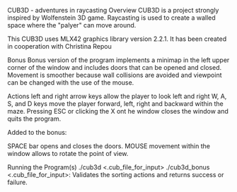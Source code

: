 CUB3D - adventures in raycasting
Overview
CUB3D is a project strongly inspired by Wolfenstein 3D game. Raycasting is used to create a walled space where the "palyer" can move around.

This CUB3D uses MLX42 graphics library version 2.2.1. It has been created in cooperation with Christina Repou

Bonus
Bonus version of the program implements a minimap in the left upper corner of the window and includes doors that can be opened and closed. Movement is smoother because wall collisions are avoided and viewpoint can be changed with the use of the mouse.

Actions
left and right arrow keys allow the player to look left and right
W, A, S, and D keys move the player forward, left, right and backward within the maze.
Pressing ESC or clicking the X ont he window closes the window and quits the program.

Added to the bonus:

SPACE bar opens and closes the doors.
MOUSE movement within the window allows to rotate the point of view.

Running the Program(s)
./cub3d <.cub_file_for_input>
./cub3d_bonus <.cub_file_for_input>: Validates the sorting actions and returns success or failure.